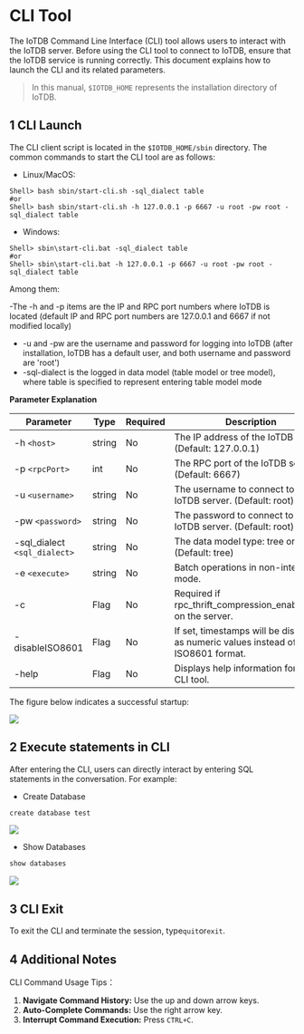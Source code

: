 <!--

    Licensed to the Apache Software Foundation (ASF) under one
    or more contributor license agreements.  See the NOTICE file
    distributed with this work for additional information
    regarding copyright ownership.  The ASF licenses this file
    to you under the Apache License, Version 2.0 (the
    "License"); you may not use this file except in compliance
    with the License.  You may obtain a copy of the License at
    
        http://www.apache.org/licenses/LICENSE-2.0
    
    Unless required by applicable law or agreed to in writing,
    software distributed under the License is distributed on an
    "AS IS" BASIS, WITHOUT WARRANTIES OR CONDITIONS OF ANY
    KIND, either express or implied.  See the License for the
    specific language governing permissions and limitations
    under the License.

-->

# CLI Tool

The IoTDB Command Line Interface (CLI) tool allows users to interact with the IoTDB server. Before using the CLI tool to connect to IoTDB, ensure that the IoTDB service is running correctly. This document explains how to launch the CLI and its related parameters.

> In this manual, `$IOTDB_HOME` represents the installation directory of IoTDB.

## 1 CLI Launch

The CLI client script is located in the `$IOTDB_HOME/sbin` directory. The common commands to start the CLI tool are as follows:

- Linux/MacOS:

```Shell
Shell> bash sbin/start-cli.sh -sql_dialect table
#or
Shell> bash sbin/start-cli.sh -h 127.0.0.1 -p 6667 -u root -pw root -sql_dialect table
```

- Windows:

```Shell
Shell> sbin\start-cli.bat -sql_dialect table
#or
Shell> sbin\start-cli.bat -h 127.0.0.1 -p 6667 -u root -pw root -sql_dialect table
```

Among them:

-The -h and -p items are the IP and RPC port numbers where IoTDB is located (default IP and RPC port numbers are 127.0.0.1 and 6667 if not modified locally)
- -u and -pw are the username and password for logging into IoTDB (after installation, IoTDB has a default user, and both username and password are 'root')
- -sql-dialect is the logged in data model (table model or tree model), where table is specified to represent entering table model mode

**Parameter Explanation**

| **Parameter**              | **Type** | **Required** | **Description**                                              | **Example**         |
| -------------------------- | -------- | ------------ | ------------------------------------------------------------ | ------------------- |
| -h `<host>`                 | string   | No           | The IP address of the IoTDB server. (Default: 127.0.0.1)     | -h 127.0.0.1        |
| -p `<rpcPort>`               | int      | No           | The RPC port of the IoTDB server. (Default: 6667)            | -p 6667             |
| -u `<username>`              | string   | No           | The username to connect to the IoTDB server. (Default: root) | -u root             |
| -pw `<password>`             | string   | No           | The password to connect to the IoTDB server. (Default: root) | -pw root            |
| -sql_dialect `<sql_dialect>` | string   | No           | The data model type: tree or table. (Default: tree)          | -sql_dialect table  |
| -e `<execute>`               | string   | No           | Batch operations in non-interactive mode.                    | -e "show databases" |
| -c                         | Flag     | No           | Required if rpc_thrift_compression_enable=true on the server. | -c                  |
| -disableISO8601            | Flag     | No           | If set, timestamps will be displayed as numeric values instead of ISO8601 format. | -disableISO8601     |
| -help                      | Flag     | No           | Displays help information for the CLI tool.                  | -help               |

The figure below indicates a successful startup:

![](https://alioss.timecho.com/docs/img/Cli-01.png)


## 2 Execute statements in CLI

After entering the CLI, users can directly interact by entering SQL statements in the conversation. For example:

- Create Database

```Java
create database test
```

![](https://alioss.timecho.com/docs/img/Cli-02.png)


- Show Databases

```Java
show databases
```

![](https://alioss.timecho.com/docs/img/Cli-03.png)


## 3 CLI Exit

To exit the CLI and terminate the session, type`quit`or`exit`.

## 4 Additional Notes

CLI Command Usage Tips：

1. **Navigate Command History:** Use the up and down arrow keys.
2. **Auto-Complete Commands:** Use the right arrow key.
3. **Interrupt Command Execution:** Press `CTRL+C`.
